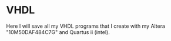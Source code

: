 # VHDL
Here I will save all my VHDL programs that I create with my Altera "10M50DAF484C7G" and Quartus ii (intel).

